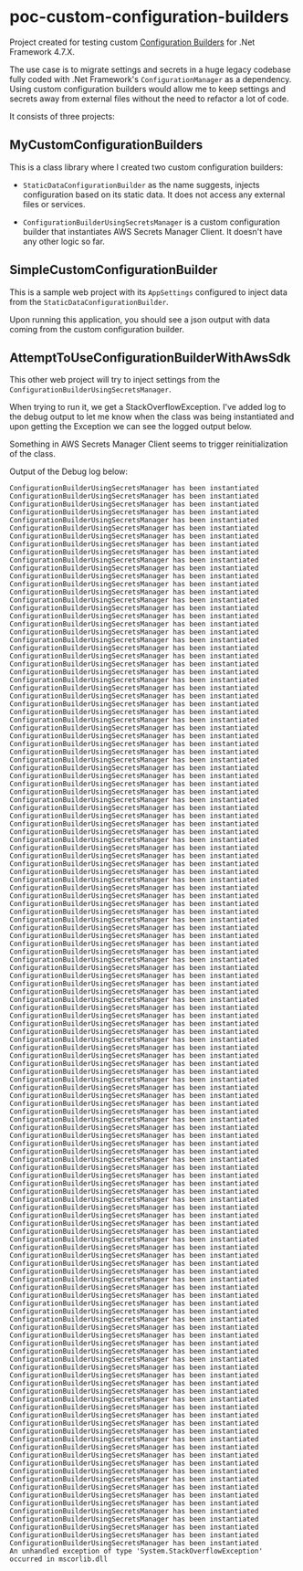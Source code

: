 # poc-custom-configuration-builders

Project created for testing custom [Configuration Builders](https://docs.microsoft.com/en-us/aspnet/config-builder) for .Net Framework 4.7.X.

The use case is to migrate settings and secrets in a huge legacy codebase fully coded with .Net Framework's `ConfigurationManager` as a dependency. Using custom configuration builders would allow me to keep settings and secrets away from external files without the need to refactor a lot of code.

It consists of three projects:

## MyCustomConfigurationBuilders

This is a class library where I created two custom configuration builders:

* `StaticDataConfigurationBuilder` as the name suggests, injects configuration based on its static data. It does not access any external files or services.

* `ConfigurationBuilderUsingSecretsManager` is a custom configuration builder that instantiates AWS Secrets Manager Client. It doesn't have any other logic so far.

## SimpleCustomConfigurationBuilder

This is a sample web project with its `AppSettings` configured to inject data from the `StaticDataConfigurationBuilder`.

Upon running this application, you should see a json output with data coming from the custom configuration builder.

## AttemptToUseConfigurationBuilderWithAwsSdk

This other web project will try to inject settings from the `ConfigurationBuilderUsingSecretsManager`.

When trying to run it, we get a StackOverflowException. I've added log to the debug output to let me know when the class was being instantiated and upon getting the Exception we can see the logged output below.

Something in AWS Secrets Manager Client seems to trigger reinitialization of the class.

Output of the Debug log below:

```
ConfigurationBuilderUsingSecretsManager has been instantiated
ConfigurationBuilderUsingSecretsManager has been instantiated
ConfigurationBuilderUsingSecretsManager has been instantiated
ConfigurationBuilderUsingSecretsManager has been instantiated
ConfigurationBuilderUsingSecretsManager has been instantiated
ConfigurationBuilderUsingSecretsManager has been instantiated
ConfigurationBuilderUsingSecretsManager has been instantiated
ConfigurationBuilderUsingSecretsManager has been instantiated
ConfigurationBuilderUsingSecretsManager has been instantiated
ConfigurationBuilderUsingSecretsManager has been instantiated
ConfigurationBuilderUsingSecretsManager has been instantiated
ConfigurationBuilderUsingSecretsManager has been instantiated
ConfigurationBuilderUsingSecretsManager has been instantiated
ConfigurationBuilderUsingSecretsManager has been instantiated
ConfigurationBuilderUsingSecretsManager has been instantiated
ConfigurationBuilderUsingSecretsManager has been instantiated
ConfigurationBuilderUsingSecretsManager has been instantiated
ConfigurationBuilderUsingSecretsManager has been instantiated
ConfigurationBuilderUsingSecretsManager has been instantiated
ConfigurationBuilderUsingSecretsManager has been instantiated
ConfigurationBuilderUsingSecretsManager has been instantiated
ConfigurationBuilderUsingSecretsManager has been instantiated
ConfigurationBuilderUsingSecretsManager has been instantiated
ConfigurationBuilderUsingSecretsManager has been instantiated
ConfigurationBuilderUsingSecretsManager has been instantiated
ConfigurationBuilderUsingSecretsManager has been instantiated
ConfigurationBuilderUsingSecretsManager has been instantiated
ConfigurationBuilderUsingSecretsManager has been instantiated
ConfigurationBuilderUsingSecretsManager has been instantiated
ConfigurationBuilderUsingSecretsManager has been instantiated
ConfigurationBuilderUsingSecretsManager has been instantiated
ConfigurationBuilderUsingSecretsManager has been instantiated
ConfigurationBuilderUsingSecretsManager has been instantiated
ConfigurationBuilderUsingSecretsManager has been instantiated
ConfigurationBuilderUsingSecretsManager has been instantiated
ConfigurationBuilderUsingSecretsManager has been instantiated
ConfigurationBuilderUsingSecretsManager has been instantiated
ConfigurationBuilderUsingSecretsManager has been instantiated
ConfigurationBuilderUsingSecretsManager has been instantiated
ConfigurationBuilderUsingSecretsManager has been instantiated
ConfigurationBuilderUsingSecretsManager has been instantiated
ConfigurationBuilderUsingSecretsManager has been instantiated
ConfigurationBuilderUsingSecretsManager has been instantiated
ConfigurationBuilderUsingSecretsManager has been instantiated
ConfigurationBuilderUsingSecretsManager has been instantiated
ConfigurationBuilderUsingSecretsManager has been instantiated
ConfigurationBuilderUsingSecretsManager has been instantiated
ConfigurationBuilderUsingSecretsManager has been instantiated
ConfigurationBuilderUsingSecretsManager has been instantiated
ConfigurationBuilderUsingSecretsManager has been instantiated
ConfigurationBuilderUsingSecretsManager has been instantiated
ConfigurationBuilderUsingSecretsManager has been instantiated
ConfigurationBuilderUsingSecretsManager has been instantiated
ConfigurationBuilderUsingSecretsManager has been instantiated
ConfigurationBuilderUsingSecretsManager has been instantiated
ConfigurationBuilderUsingSecretsManager has been instantiated
ConfigurationBuilderUsingSecretsManager has been instantiated
ConfigurationBuilderUsingSecretsManager has been instantiated
ConfigurationBuilderUsingSecretsManager has been instantiated
ConfigurationBuilderUsingSecretsManager has been instantiated
ConfigurationBuilderUsingSecretsManager has been instantiated
ConfigurationBuilderUsingSecretsManager has been instantiated
ConfigurationBuilderUsingSecretsManager has been instantiated
ConfigurationBuilderUsingSecretsManager has been instantiated
ConfigurationBuilderUsingSecretsManager has been instantiated
ConfigurationBuilderUsingSecretsManager has been instantiated
ConfigurationBuilderUsingSecretsManager has been instantiated
ConfigurationBuilderUsingSecretsManager has been instantiated
ConfigurationBuilderUsingSecretsManager has been instantiated
ConfigurationBuilderUsingSecretsManager has been instantiated
ConfigurationBuilderUsingSecretsManager has been instantiated
ConfigurationBuilderUsingSecretsManager has been instantiated
ConfigurationBuilderUsingSecretsManager has been instantiated
ConfigurationBuilderUsingSecretsManager has been instantiated
ConfigurationBuilderUsingSecretsManager has been instantiated
ConfigurationBuilderUsingSecretsManager has been instantiated
ConfigurationBuilderUsingSecretsManager has been instantiated
ConfigurationBuilderUsingSecretsManager has been instantiated
ConfigurationBuilderUsingSecretsManager has been instantiated
ConfigurationBuilderUsingSecretsManager has been instantiated
ConfigurationBuilderUsingSecretsManager has been instantiated
ConfigurationBuilderUsingSecretsManager has been instantiated
ConfigurationBuilderUsingSecretsManager has been instantiated
ConfigurationBuilderUsingSecretsManager has been instantiated
ConfigurationBuilderUsingSecretsManager has been instantiated
ConfigurationBuilderUsingSecretsManager has been instantiated
ConfigurationBuilderUsingSecretsManager has been instantiated
ConfigurationBuilderUsingSecretsManager has been instantiated
ConfigurationBuilderUsingSecretsManager has been instantiated
ConfigurationBuilderUsingSecretsManager has been instantiated
ConfigurationBuilderUsingSecretsManager has been instantiated
ConfigurationBuilderUsingSecretsManager has been instantiated
ConfigurationBuilderUsingSecretsManager has been instantiated
ConfigurationBuilderUsingSecretsManager has been instantiated
ConfigurationBuilderUsingSecretsManager has been instantiated
ConfigurationBuilderUsingSecretsManager has been instantiated
ConfigurationBuilderUsingSecretsManager has been instantiated
ConfigurationBuilderUsingSecretsManager has been instantiated
ConfigurationBuilderUsingSecretsManager has been instantiated
ConfigurationBuilderUsingSecretsManager has been instantiated
ConfigurationBuilderUsingSecretsManager has been instantiated
ConfigurationBuilderUsingSecretsManager has been instantiated
ConfigurationBuilderUsingSecretsManager has been instantiated
ConfigurationBuilderUsingSecretsManager has been instantiated
ConfigurationBuilderUsingSecretsManager has been instantiated
ConfigurationBuilderUsingSecretsManager has been instantiated
ConfigurationBuilderUsingSecretsManager has been instantiated
ConfigurationBuilderUsingSecretsManager has been instantiated
ConfigurationBuilderUsingSecretsManager has been instantiated
ConfigurationBuilderUsingSecretsManager has been instantiated
ConfigurationBuilderUsingSecretsManager has been instantiated
ConfigurationBuilderUsingSecretsManager has been instantiated
ConfigurationBuilderUsingSecretsManager has been instantiated
ConfigurationBuilderUsingSecretsManager has been instantiated
ConfigurationBuilderUsingSecretsManager has been instantiated
ConfigurationBuilderUsingSecretsManager has been instantiated
ConfigurationBuilderUsingSecretsManager has been instantiated
ConfigurationBuilderUsingSecretsManager has been instantiated
ConfigurationBuilderUsingSecretsManager has been instantiated
ConfigurationBuilderUsingSecretsManager has been instantiated
ConfigurationBuilderUsingSecretsManager has been instantiated
ConfigurationBuilderUsingSecretsManager has been instantiated
ConfigurationBuilderUsingSecretsManager has been instantiated
ConfigurationBuilderUsingSecretsManager has been instantiated
ConfigurationBuilderUsingSecretsManager has been instantiated
ConfigurationBuilderUsingSecretsManager has been instantiated
ConfigurationBuilderUsingSecretsManager has been instantiated
ConfigurationBuilderUsingSecretsManager has been instantiated
ConfigurationBuilderUsingSecretsManager has been instantiated
ConfigurationBuilderUsingSecretsManager has been instantiated
ConfigurationBuilderUsingSecretsManager has been instantiated
ConfigurationBuilderUsingSecretsManager has been instantiated
ConfigurationBuilderUsingSecretsManager has been instantiated
An unhandled exception of type 'System.StackOverflowException' occurred in mscorlib.dll
```

